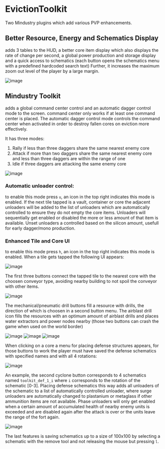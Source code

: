 # EvictionToolkit

Two Mindustry plugins which add various PVP enhancements.

## Better Resource, Energy and Schematics Display

adds 3 tables to the HUD, a better core item display which also displays the rate of change per second, a global power production and storage display and
a quick access to schematics (each button opens the schematics menu with a predefined hardcoded search text)
Further, it increases the maximum zoom out level of the player by a large margin.

![image](https://user-images.githubusercontent.com/35230128/153236313-d8179976-de0b-4664-bbd0-fd77c2f271eb.png)

## Mindustry Toolkit

adds a global command center control and an automatic dagger control mode to the screen.
command center only works if at least one command center is placed.
The automatic dagger control mode controls the command center when activated in order to destroy fallen cores on eviction more effectively.

It has three modes:

1. Rally if less than three daggers share the same nearest enemy core
2. Attack if more than two daggers share the same nearest enemy core and less than three daggers are within the range of one
3. Idle if three daggers are attacking the same enemy core

![image](https://user-images.githubusercontent.com/35230128/153237182-0898d2f0-94e5-42ab-b857-01131aca5165.png)

### Automatic unloader control:

to enable this mode press `u`, an icon in the top right indicates this mode is enabled.
If the next tile tapped is a vault, container or core the adjacent unloaders will be added to the list of unloaders which are automatically controlled to ensure they do not empty the core items. Unloaders will sequentially get enabled or disabled the more or less amount of that item is available. Unset unloaders a controlled based on the silicon amount, usefull for early dagger/mono production.

### Enhanced Tile and Core UI

to enable this mode press `h`, an icon in the top right indicates this mode is enabled.
When a tile gets tapped the following UI appears:

![image](https://user-images.githubusercontent.com/35230128/153238623-35745a80-8111-4cb1-88b9-c3e7b560744d.png)

The first three buttons connect the tapped tile to the nearest core with the choosen conveyor type, avoiding nearby building to not spoil the conveyor with other items.

![image](https://user-images.githubusercontent.com/35230128/153238891-66e90675-7435-4d22-a059-05334874715b.png)

The mechanical/pneumatic drill buttons fill a resource with drills, the direction of which is choosen in a second button menu. The airblast drill icon fills the resources with an optimum amount of airblast drills and places water extractors and power nodes nearby (those two buttons can crash the game when used on the world border)

![image](https://user-images.githubusercontent.com/35230128/153239060-9319d3ee-f167-4342-8494-4255a1132d39.png) ![image](https://user-images.githubusercontent.com/35230128/153239097-7f2ba461-cf20-4456-8705-492ff88f0884.png) ![image](https://user-images.githubusercontent.com/35230128/153239240-faad708f-e525-49ef-881e-26c1436a038a.png)

When clicking on a core a menu for placing defense structures appears, for those buttons to work the player must have saved the defense schematics with specified names and with all 4 rotations:

![image](https://user-images.githubusercontent.com/35230128/153239832-9a60cd59-94b4-4cf3-9331-7791169ddfd4.png)

An example, the second cyclone button corresponds to 4 schematics named `toolkit_def_1_i` where `i` corresponds to the rotation of the schematic [0-3].
Placing defense schematics this way adds all unloaders of the schematic to a list of automatically controlled unloader, where surge unloaders are automatically changed to plastanium or metaglass if other ammunition items are not available. Phase unloaders will only get enabled when a certain amount of accumulated health of nearby enemy units is exceeded and are disabled again after the attack is over or the units leave the range of the fort again.

![image](https://user-images.githubusercontent.com/35230128/153239940-523b0a8a-e357-485f-94d5-d92dfe0347fc.png)

The last features is saving schematics up to a size of 100x100 by selecting a schematic with the remove tool and not releasing the mouse but pressing `l`.



